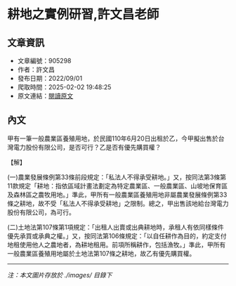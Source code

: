 # 耕地之實例研習,許文昌老師

## 文章資訊
- 文章編號：905298
- 作者：許文昌
- 發布日期：2022/09/01
- 爬取時間：2025-02-02 19:48:25
- 原文連結：[閱讀原文](https://real-estate.get.com.tw/Columns/detail.aspx?no=905298)

## 內文
甲有一筆一般農業區養殖用地，於民國110年6月20日出租於乙，今甲擬出售於台灣電力股份有限公司，是否可行？乙是否有優先購買權？

【解】

(一)農業發展條例第33條前段規定：「私法人不得承受耕地。」又，按同法第3條第11款規定「耕地：指依區域計畫法劃定為特定農業區、一般農業區、山坡地保育區及森林區之農牧用地。」準此，甲所有一般農業區養殖用地非屬農業發展條例第33條之耕地，故不受「私法人不得承受耕地」之限制。總之，甲出售該地給台灣電力股份有限公司，為可行。

(二)土地法第107條第1項規定：「出租人出賣或出典耕地時，承租人有依同樣條件優先承買或承典之權。」又，按同法第106條規定：「以自任耕作為目的，約定支付地租使用他人之農地者，為耕地租用。前項所稱耕作，包括漁牧。」準此，甲所有一般農業區養殖用地屬於土地法第107條之耕地，故乙有優先購買權。

---
*注：本文圖片存放於 ./images/ 目錄下*
